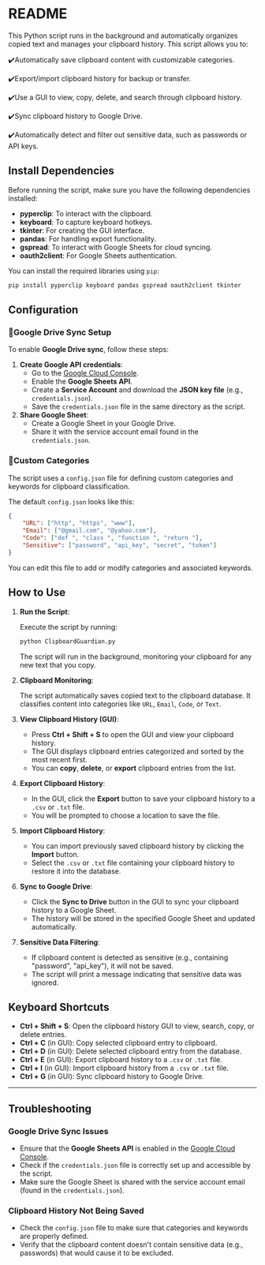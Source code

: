 # README

This Python script runs in the background and automatically organizes copied text and manages your clipboard history. This script allows you to:

✔️Automatically save clipboard content with customizable categories.

✔️Export/import clipboard history for backup or transfer.

✔️Use a GUI to view, copy, delete, and search through clipboard history.

✔️Sync clipboard history to Google Drive.

✔️Automatically detect and filter out  sensitive data, such as passwords or API keys.

## Install Dependencies

Before running the script, make sure you have the following dependencies installed:

- **pyperclip**: To interact with the clipboard.
- **keyboard**: To capture keyboard hotkeys.
- **tkinter**: For creating the GUI interface.
- **pandas**: For handling export functionality.
- **gspread**: To interact with Google Sheets for cloud syncing.
- **oauth2client**: For Google Sheets authentication.

You can install the required libraries using `pip`:

```bash
pip install pyperclip keyboard pandas gspread oauth2client tkinter
```

## Configuration

### 🔹️Google Drive Sync Setup

To enable **Google Drive sync**, follow these steps:

1. **Create Google API credentials**:
    - Go to the [Google Cloud Console](https://console.cloud.google.com/).
    - Enable the **Google Sheets API**.
    - Create a **Service Account** and download the **JSON key file** (e.g., `credentials.json`).
    - Save the `credentials.json` file in the same directory as the script.
2. **Share Google Sheet**:
    - Create a Google Sheet in your Google Drive.
    - Share it with the service account email found in the `credentials.json`.

### 🔹️Custom Categories

The script uses a `config.json` file for defining custom categories and keywords for clipboard classification.

The default `config.json` looks like this:

```json
{
    "URL": ["http", "https", "www"],
    "Email": ["@gmail.com", "@yahoo.com"],
    "Code": ["def ", "class ", "function ", "return "],
    "Sensitive": ["password", "api_key", "secret", "token"]
}
```

You can edit this file to add or modify categories and associated keywords.

## How to Use

1. **Run the Script**:
    
    Execute the script by running:
    
    ```bash
    python ClipboardGuardian.py
    ```
    
    The script will run in the background, monitoring your clipboard for any new text that you copy.
    
2. **Clipboard Monitoring**:
    
    The script automatically saves copied text to the clipboard database. It classifies content into categories like `URL`, `Email`, `Code`, or `Text`.
    
3. **View Clipboard History (GUI)**:
    - Press **Ctrl + Shift + S** to open the GUI and view your clipboard history.
    - The GUI displays clipboard entries categorized and sorted by the most recent first.
    - You can **copy**, **delete**, or **export** clipboard entries from the list.
4. **Export Clipboard History**:
    - In the GUI, click the **Export** button to save your clipboard history to a `.csv` or `.txt` file.
    - You will be prompted to choose a location to save the file.
5. **Import Clipboard History**:
    - You can import previously saved clipboard history by clicking the **Import** button.
    - Select the `.csv` or `.txt` file containing your clipboard history to restore it into the database.
6. **Sync to Google Drive**:
    - Click the **Sync to Drive** button in the GUI to sync your clipboard history to a Google Sheet.
    - The history will be stored in the specified Google Sheet and updated automatically.
7. **Sensitive Data Filtering**:
    - If clipboard content is detected as sensitive (e.g., containing "password", "api_key"), it will not be saved.
    - The script will print a message indicating that sensitive data was ignored.

## Keyboard Shortcuts

- **Ctrl + Shift + S**: Open the clipboard history GUI to view, search, copy, or delete entries.
- **Ctrl + C** (in GUI): Copy selected clipboard entry to clipboard.
- **Ctrl + D** (in GUI): Delete selected clipboard entry from the database.
- **Ctrl + E** (in GUI): Export clipboard history to a `.csv` or `.txt` file.
- **Ctrl + I** (in GUI): Import clipboard history from a `.csv` or `.txt` file.
- **Ctrl + G** (in GUI): Sync clipboard history to Google Drive.

---

## Troubleshooting

### **Google Drive Sync Issues**

- Ensure that the **Google Sheets API** is enabled in the [Google Cloud Console](https://console.cloud.google.com/).
- Check if the `credentials.json` file is correctly set up and accessible by the script.
- Make sure the Google Sheet is shared with the service account email (found in the `credentials.json`).

### **Clipboard History Not Being Saved**

- Check the `config.json` file to make sure that categories and keywords are properly defined.
- Verify that the clipboard content doesn't contain sensitive data (e.g., passwords) that would cause it to be excluded.